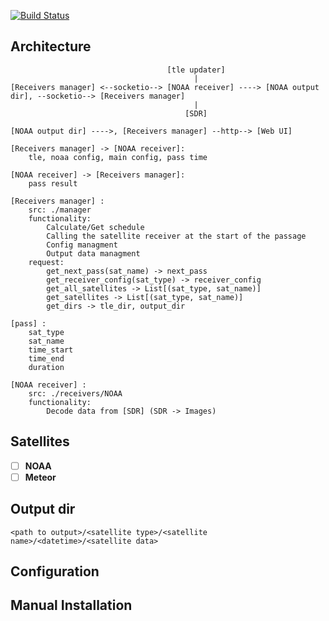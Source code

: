[![Build Status](https://travis-ci.com/vas0x59/raspberrypi_satellite_receiver.svg?branch=master)](https://travis-ci.com/vas0x59/raspberrypi_satellite_receiver)


## Architecture
```
                                   [tle updater]
                                         |
[Receivers manager] <--socketio--> [NOAA receiver] ----> [NOAA output dir], --socketio--> [Receivers manager]
                                         |
                                       [SDR]

[NOAA output dir] ---->, [Receivers manager] --http--> [Web UI]

[Receivers manager] -> [NOAA receiver]:
    tle, noaa config, main config, pass time

[NOAA receiver] -> [Receivers manager]:
    pass result

[Receivers manager] :
    src: ./manager
    functionality:
        Calculate/Get schedule
        Calling the satellite receiver at the start of the passage
        Config managment
        Output data managment
    request:
        get_next_pass(sat_name) -> next_pass
        get_receiver_config(sat_type) -> receiver_config
        get_all_satellites -> List[(sat_type, sat_name)]
        get_satellites -> List[(sat_type, sat_name)]
        get_dirs -> tle_dir, output_dir

[pass] : 
    sat_type
    sat_name
    time_start
    time_end
    duration

[NOAA receiver] :
    src: ./receivers/NOAA
    functionality:
        Decode data from [SDR] (SDR -> Images)

```

## Satellites
 - [ ] **NOAA**
 - [ ] **Meteor**

## Output dir
```
<path to output>/<satellite type>/<satellite name>/<datetime>/<satellite data>
```

## Configuration

## Manual Installation 

